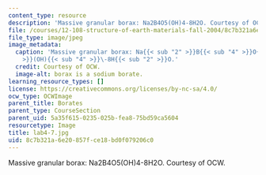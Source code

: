 ```yaml
---
content_type: resource
description: 'Massive granular borax: Na2B4O5(OH)4-8H2O. Courtesy of OCW.'
file: /courses/12-108-structure-of-earth-materials-fall-2004/8c7b321a6e20857fce18bd0f079206c0_lab4-7.jpg
file_type: image/jpeg
image_metadata:
  caption: 'Massive granular borax: Na{{< sub "2" >}}B{{< sub "4" >}}O{{< sub "5"
    >}}(OH){{< sub "4" >}}\-8H{{< sub "2" >}}O.'
  credit: Courtesy of OCW.
  image-alt: borax is a sodium borate.
learning_resource_types: []
license: https://creativecommons.org/licenses/by-nc-sa/4.0/
ocw_type: OCWImage
parent_title: Borates
parent_type: CourseSection
parent_uid: 5a35f615-0235-025b-fea8-75bd59ca5604
resourcetype: Image
title: lab4-7.jpg
uid: 8c7b321a-6e20-857f-ce18-bd0f079206c0
---
```

Massive granular borax: Na2B4O5(OH)4-8H2O. Courtesy of OCW.